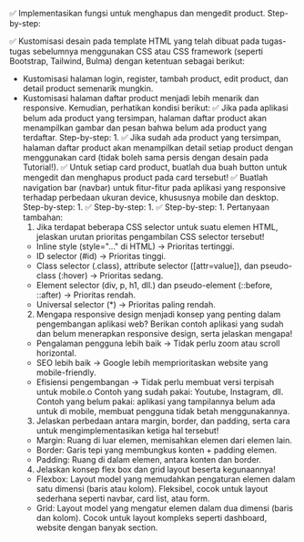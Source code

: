 ✅ Implementasikan fungsi untuk menghapus dan mengedit product.
Step-by-step:
    
✅ Kustomisasi desain pada template HTML yang telah dibuat pada tugas-tugas sebelumnya menggunakan CSS atau CSS framework (seperti Bootstrap, Tailwind, Bulma) dengan ketentuan sebagai berikut:
- Kustomisasi halaman login, register, tambah product, edit product, dan detail product semenarik mungkin.
- Kustomisasi halaman daftar product menjadi lebih menarik dan responsive. Kemudian, perhatikan kondisi berikut:
    ✅ Jika pada aplikasi belum ada product yang tersimpan, halaman daftar product akan menampilkan gambar dan pesan bahwa belum ada product yang terdaftar.
        Step-by-step:
            1. 
    ✅ Jika sudah ada product yang tersimpan, halaman daftar product akan menampilkan detail setiap product dengan menggunakan card (tidak boleh sama persis dengan desain pada Tutorial!).
    ✅ Untuk setiap card product, buatlah dua buah button untuk mengedit dan menghapus product pada card tersebut!
    ✅ Buatlah navigation bar (navbar) untuk fitur-fitur pada aplikasi yang responsive terhadap perbedaan ukuran device, khususnya mobile dan desktop.
Step-by-step:
    1. 
✅ 
Step-by-step:
    1.
✅ 
Step-by-step:
    1. 
Pertanyaan tambahan:
    1. Jika terdapat beberapa CSS selector untuk suatu elemen HTML, jelaskan urutan prioritas pengambilan CSS selector tersebut!
    - Inline style (style="..." di HTML) → Prioritas tertinggi.
    - ID selector (#id) → Prioritas tinggi.
    - Class selector (.class), attribute selector ([attr=value]), dan pseudo-class (:hover) → Prioritas sedang.
    - Element selector (div, p, h1, dll.) dan pseudo-element (::before, ::after) → Prioritas rendah.
    - Universal selector (*) → Prioritas paling rendah.
    2. Mengapa responsive design menjadi konsep yang penting dalam pengembangan aplikasi web? Berikan contoh aplikasi yang sudah dan belum menerapkan responsive design, serta jelaskan mengapa!
    - Pengalaman pengguna lebih baik → Tidak perlu zoom atau scroll horizontal.
    - SEO lebih baik → Google lebih memprioritaskan website yang mobile-friendly.
    - Efisiensi pengembangan → Tidak perlu membuat versi terpisah untuk mobile.o
    Contoh yang sudah pakai: Youtube, Instagram, dll.
    Contoh yang belum pakai: aplikasi yang tampilannya belum ada untuk di mobile, membuat pengguna tidak betah menggunakannya.
    3. Jelaskan perbedaan antara margin, border, dan padding, serta cara untuk mengimplementasikan ketiga hal tersebut!
    - Margin: Ruang di luar elemen, memisahkan elemen dari elemen lain.
    - Border: Garis tepi yang membungkus konten + padding elemen.
    - Padding: Ruang di dalam elemen, antara konten dan border.
    4. Jelaskan konsep flex box dan grid layout beserta kegunaannya!
    - Flexbox: Layout model yang memudahkan pengaturan elemen dalam satu dimensi (baris atau kolom). Fleksibel, cocok untuk layout sederhana seperti navbar, card list, atau form.
    - Grid: Layout model yang mengatur elemen dalam dua dimensi (baris dan kolom). Cocok untuk layout kompleks seperti dashboard, website dengan banyak section.
